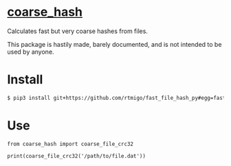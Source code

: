 # [coarse_hash](https://github.com/rtmigo/coarse_hash_py)

Calculates fast but very coarse hashes from files.

This package is hastily made, barely documented, and is not intended to be used
by anyone.

# Install

``` bash
$ pip3 install git+https://github.com/rtmigo/fast_file_hash_py#egg=fast_file_hash
```

# Use

``` python3
from coarse_hash import coarse_file_crc32

print(coarse_file_crc32('/path/to/file.dat'))
```